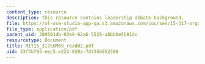 ```yaml
---
content_type: resource
description: This resource contains leadership debate background.
file: https://ol-ocw-studio-app-qa.s3.amazonaws.com/courses/15-317-organizational-leadership-and-change-summer-2009/33f3b793eec5e222920a7d435b052380_MIT15_317SUM09_read02.pdf
file_type: application/pdf
parent_uid: 380501db-93e9-62a6-5525-abbbbe5b81dc
resourcetype: Document
title: MIT15_317SUM09_read02.pdf
uid: 33f3b793-eec5-e222-920a-7d435b052380
---
```

